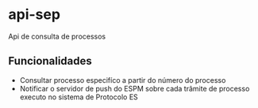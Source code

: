 # api-sep
Api de consulta de processos

## Funcionalidades

- Consultar processo especifíco a partir do número do processo
- Notificar o servidor de push do ESPM sobre cada trâmite de processo executo no sistema de Protocolo ES